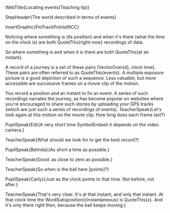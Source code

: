 WebTitle{Locating events(Teaching tip)}

StepHeader{The world described in terms of events}

InsertGraphic{FmTrackPointsINCC}

Noticing where something is (its position) and when it's there (what the time on the clock is) are both QuoteThis{right-now} recordings of data.

So where something is and when it is there are both QuoteThis{at an instant}.

A record of a journey is a set of these pairs (VectorOver{d}, clock time). These pairs are often referred to as QuoteThis{events}. A multiple exposure picture is a good depiction of such a sequence. Less valuable, but more accessible are successive frames on a movie clip of the motion.

You record a position and an instant to fix an event. A series of such recordings narrates the journey, as has become popular on websites where you're encouraged to share such stories by uploading your GPS tracks (which are just such a series of recordings of events).
TeacherSpeak{Let's look again at this motion on the movie clip. How long does each frame last?}

PupilSpeak{Ed}{A very short time SymbolEndash it depends on the video camera.}

TeacherSpeak{What should we look for to get the best record?}

PupilSpeak{Belinda}{As short a time as possible.}

TeacherSpeak{Good: as close to zero as possible.}

TeacherSpeak{So when is the ball here [points]?}

PupilSpeak{Carly}{Just as the clock points to that time. Not before, not after.}

TeacherSpeak{That's very clear. It's at that instant, and only that instant. At that clock time the WordSub{position}{instantaneous} is QuoteThis{x}. And it's only there right then, because the ball keeps moving.}

